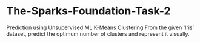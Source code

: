 # The-Sparks-Foundation-Task-2
Prediction using Unsupervised ML K-Means Clustering
From the given ‘Iris’ dataset, predict the optimum number of clusters and represent it visually.
